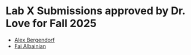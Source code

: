 # Lab X Submissions approved by Dr. Love for Fall 2025

- [Alex Bergendorf](https://abergend.github.io/bergendorf_website/)
- [Fai Albainian](https://faalbuainain.github.io/website/)
